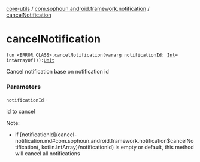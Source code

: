[core-utils](../index.md) / [com.sophoun.android.framework.notification](index.md) / [cancelNotification](./cancel-notification.md)

# cancelNotification

`fun <ERROR CLASS>.cancelNotification(vararg notificationId: `[`Int`](https://kotlinlang.org/api/latest/jvm/stdlib/kotlin/-int/index.html)` = intArrayOf()): `[`Unit`](https://kotlinlang.org/api/latest/jvm/stdlib/kotlin/-unit/index.html)

Cancel notification base on notification id

### Parameters

`notificationId` -

id to cancel




Note:


* if [notificationId](cancel-notification.md#com.sophoun.android.framework.notification$cancelNotification(, kotlin.IntArray)/notificationId) is empty or default, this method
    will cancel all notifications

